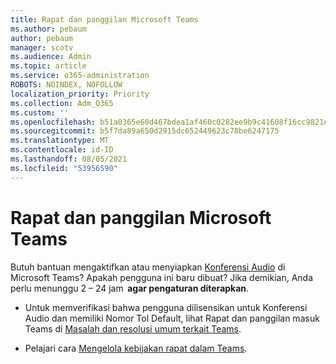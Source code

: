 ```yaml
---
title: Rapat dan panggilan Microsoft Teams
ms.author: pebaum
author: pebaum
manager: scotv
ms.audience: Admin
ms.topic: article
ms.service: o365-administration
ROBOTS: NOINDEX, NOFOLLOW
localization_priority: Priority
ms.collection: Adm_O365
ms.custom: ''
ms.openlocfilehash: b51a0365e60d467bdea1af460c0282ee9b9c41608f16cc9821e90f5372c3d928
ms.sourcegitcommit: b5f7da89a650d2915dc652449623c78be6247175
ms.translationtype: MT
ms.contentlocale: id-ID
ms.lasthandoff: 08/05/2021
ms.locfileid: "53956590"
---
```

# <a name="microsoft-teams-meetings-and-dial-in"></a>Rapat dan panggilan Microsoft Teams

Butuh bantuan mengaktifkan atau menyiapkan [Konferensi Audio](https://docs.microsoft.com/microsoftteams/audio-conferencing-in-office-365) di Microsoft Teams? Apakah pengguna ini baru dibuat? Jika demikian, Anda perlu menunggu 2 – 24 jam  **agar pengaturan diterapkan**.

- Untuk memverifikasi bahwa pengguna dilisensikan untuk Konferensi Audio dan memiliki Nomor Tol Default, lihat Rapat dan panggilan masuk Teams di [Masalah dan resolusi umum terkait Teams](https://docs.microsoft.com/microsoftteams/known-issues).

- Pelajari cara [Mengelola kebijakan rapat dalam Teams](https://docs.microsoft.com/microsoftteams/meeting-policies-in-teams). 

